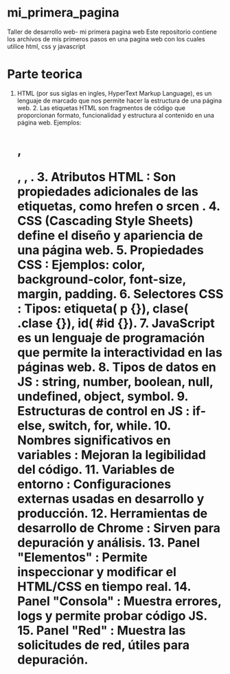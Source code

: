 # mi_primera_pagina
Taller de desarrollo web- mi primera pagina web
Este repositorio contiene los archivos de mis primeros pasos en una pagina web con los cuales utilice html, css y javascript
# Parte teorica
1.	HTML (por sus siglas en ingles, HyperText Markup Language), es un lenguaje de marcado que nos permite hacer la estructura de una página web.
    2.	Las etiquetas HTML son fragmentos de código que proporcionan formato, funcionalidad y estructura al contenido en una página web.  Ejemplos: <h1>, <p>, <a>, <img>.
    3.	 Atributos HTML : Son propiedades adicionales de las etiquetas, como hrefen <a>o srcen <img>.
    4.	 CSS (Cascading Style Sheets) define el diseño y apariencia de una página web.
    5.	 Propiedades CSS : Ejemplos: color, background-color, font-size, margin, padding.
    6.	 Selectores CSS : Tipos: etiqueta( p {}), clase( .clase {}), id( #id {}).
    7.	 JavaScript es un lenguaje de programación que permite la interactividad en las páginas web.
    8.	 Tipos de datos en JS : string, number, boolean, null, undefined, object, symbol.
    9.	 Estructuras de control en JS : if-else, switch, for, while.
    10.	 Nombres significativos en variables : Mejoran la legibilidad del código.
    11.	 Variables de entorno : Configuraciones externas usadas en desarrollo y producción.
    12.	 Herramientas de desarrollo de Chrome : Sirven para depuración y análisis.
    13.	 Panel "Elementos" : Permite inspeccionar y modificar el HTML/CSS en tiempo real.
    14.	 Panel "Consola" : Muestra errores, logs y permite probar código JS.
    15.	 Panel "Red" : Muestra las solicitudes de red, útiles para depuración.
